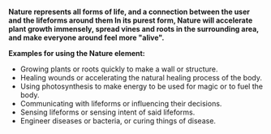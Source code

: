 **Nature represents all forms of life, and a connection between the user and the lifeforms around them
In its purest form, Nature will accelerate plant growth immensely, spread vines and roots in the surrounding area, and make everyone around feel more "alive".**

**Examples for using the Nature element:**  
- Growing plants or roots quickly to make a wall or structure.  
- Healing wounds or accelerating the natural healing process of the body.  
- Using photosynthesis to make energy to be used for magic or to fuel the body.  
- Communicating with lifeforms or influencing their decisions.  
- Sensing lifeforms or sensing intent of said lifeforms.  
- Engineer diseases or bacteria, or curing things of disease.  